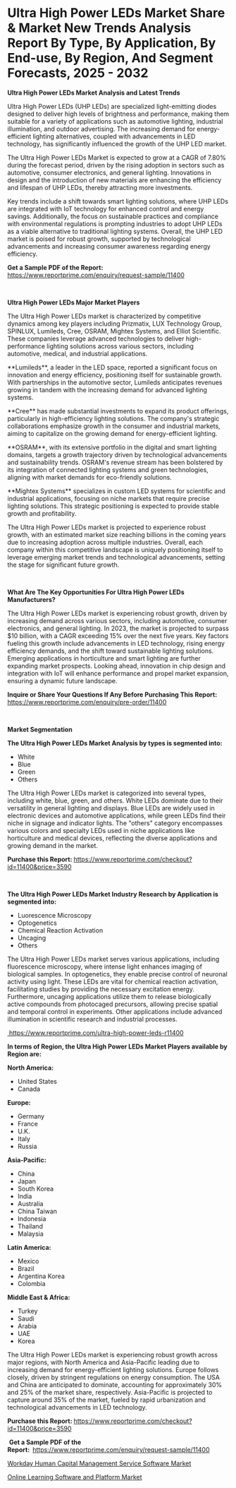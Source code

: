 <p><h1>Ultra High Power LEDs Market Share & Market New Trends Analysis Report By Type, By Application, By End-use, By Region, And Segment Forecasts, 2025 - 2032</h1></p><p><strong>Ultra High Power LEDs Market Analysis and Latest Trends</strong></p>
<p><p>Ultra High Power LEDs (UHP LEDs) are specialized light-emitting diodes designed to deliver high levels of brightness and performance, making them suitable for a variety of applications such as automotive lighting, industrial illumination, and outdoor advertising. The increasing demand for energy-efficient lighting alternatives, coupled with advancements in LED technology, has significantly influenced the growth of the UHP LED market.</p><p>The Ultra High Power LEDs Market is expected to grow at a CAGR of 7.80% during the forecast period, driven by the rising adoption in sectors such as automotive, consumer electronics, and general lighting. Innovations in design and the introduction of new materials are enhancing the efficiency and lifespan of UHP LEDs, thereby attracting more investments.</p><p>Key trends include a shift towards smart lighting solutions, where UHP LEDs are integrated with IoT technology for enhanced control and energy savings. Additionally, the focus on sustainable practices and compliance with environmental regulations is prompting industries to adopt UHP LEDs as a viable alternative to traditional lighting systems. Overall, the UHP LED market is poised for robust growth, supported by technological advancements and increasing consumer awareness regarding energy efficiency.</p></p>
<p><strong>Get a Sample PDF of the Report:&nbsp;</strong> <a href="https://www.reportprime.com/enquiry/request-sample/11400?utm_campaign=2204&utm_medium=2&utm_source=Github&utm_content=ia&utm_term=20032025&utm_id=ultra-high-power-leds">https://www.reportprime.com/enquiry/request-sample/11400</a></p>
<p>&nbsp;</p>
<p><strong>Ultra High Power LEDs Major Market Players</strong></p>
<p><p>The Ultra High Power LEDs market is characterized by competitive dynamics among key players including Prizmatix, LUX Technology Group, SPINLUX, Lumileds, Cree, OSRAM, Mightex Systems, and Elliot Scientific. These companies leverage advanced technologies to deliver high-performance lighting solutions across various sectors, including automotive, medical, and industrial applications.</p><p>**Lumileds**, a leader in the LED space, reported a significant focus on innovation and energy efficiency, positioning itself for sustainable growth. With partnerships in the automotive sector, Lumileds anticipates revenues growing in tandem with the increasing demand for advanced lighting systems.</p><p>**Cree** has made substantial investments to expand its product offerings, particularly in high-efficiency lighting solutions. The company's strategic collaborations emphasize growth in the consumer and industrial markets, aiming to capitalize on the growing demand for energy-efficient lighting.</p><p>**OSRAM**, with its extensive portfolio in the digital and smart lighting domains, targets a growth trajectory driven by technological advancements and sustainability trends. OSRAM's revenue stream has been bolstered by its integration of connected lighting systems and green technologies, aligning with market demands for eco-friendly solutions.</p><p>**Mightex Systems** specializes in custom LED systems for scientific and industrial applications, focusing on niche markets that require precise lighting solutions. This strategic positioning is expected to provide stable growth and profitability.</p><p>The Ultra High Power LEDs market is projected to experience robust growth, with an estimated market size reaching billions in the coming years due to increasing adoption across multiple industries. Overall, each company within this competitive landscape is uniquely positioning itself to leverage emerging market trends and technological advancements, setting the stage for significant future growth.</p></p>
<p>&nbsp;</p>
<p><strong>What Are The Key Opportunities For Ultra High Power LEDs Manufacturers?</strong></p>
<p><p>The Ultra High Power LEDs market is experiencing robust growth, driven by increasing demand across various sectors, including automotive, consumer electronics, and general lighting. In 2023, the market is projected to surpass $10 billion, with a CAGR exceeding 15% over the next five years. Key factors fueling this growth include advancements in LED technology, rising energy efficiency demands, and the shift toward sustainable lighting solutions. Emerging applications in horticulture and smart lighting are further expanding market prospects. Looking ahead, innovation in chip design and integration with IoT will enhance performance and propel market expansion, ensuring a dynamic future landscape.</p></p>
<p><strong>Inquire or Share Your Questions If Any Before Purchasing This Report:</strong> <a href="https://www.reportprime.com/enquiry/pre-order/11400?utm_campaign=2204&utm_medium=2&utm_source=Github&utm_content=ia&utm_term=20032025&utm_id=ultra-high-power-leds">https://www.reportprime.com/enquiry/pre-order/11400</a></p>
<p>&nbsp;</p>
<p><strong>Market Segmentation</strong></p>
<p><strong>The Ultra High Power LEDs Market Analysis by types is segmented into:</strong></p>
<p><ul><li>White</li><li>Blue</li><li>Green</li><li>Others</li></ul></p>
<p><p>The Ultra High Power LEDs market is categorized into several types, including white, blue, green, and others. White LEDs dominate due to their versatility in general lighting and displays. Blue LEDs are widely used in electronic devices and automotive applications, while green LEDs find their niche in signage and indicator lights. The "others" category encompasses various colors and specialty LEDs used in niche applications like horticulture and medical devices, reflecting the diverse applications and growing demand in the market.</p></p>
<p><strong>Purchase this Report:&nbsp;</strong><a href="https://www.reportprime.com/checkout?id=11400&price=3590&utm_campaign=2204&utm_medium=2&utm_source=Github&utm_content=ia&utm_term=20032025&utm_id=ultra-high-power-leds">https://www.reportprime.com/checkout?id=11400&price=3590</a></p>
<p>&nbsp;</p>
<p><strong>The Ultra High Power LEDs Market Industry Research by Application is segmented into:</strong></p>
<p><ul><li>Luorescence Microscopy</li><li>Optogenetics</li><li>Chemical Reaction Activation</li><li>Uncaging</li><li>Others</li></ul></p>
<p><p>The Ultra High Power LEDs market serves various applications, including fluorescence microscopy, where intense light enhances imaging of biological samples. In optogenetics, they enable precise control of neuronal activity using light. These LEDs are vital for chemical reaction activation, facilitating studies by providing the necessary excitation energy. Furthermore, uncaging applications utilize them to release biologically active compounds from photocaged precursors, allowing precise spatial and temporal control in experiments. Other applications include advanced illumination in scientific research and industrial processes.</p></p>
<p><a href="https://www.reportprime.com/ultra-high-power-leds-r11400?utm_campaign=2204&utm_medium=2&utm_source=Github&utm_content=ia&utm_term=20032025&utm_id=ultra-high-power-leds">&nbsp;https://www.reportprime.com/ultra-high-power-leds-r11400</a></p>
<p><strong>In terms of Region, the Ultra High Power LEDs Market Players available by Region are:</strong></p>
<p>
    <p> <strong> North America: </strong>
        <ul>
            <li>United States</li>
            <li>Canada</li>
        </ul>
        </p> 
    <p> <strong> Europe: </strong>
        <ul>
            <li>Germany</li>
            <li>France</li>
            <li>U.K.</li>
            <li>Italy</li>
            <li>Russia</li>
        </ul>
        </p> 
    <p> <strong> Asia-Pacific: </strong>
        <ul>
            <li>China</li>
            <li>Japan</li>
            <li>South Korea</li>
            <li>India</li>
            <li>Australia</li>
            <li>China Taiwan</li>
            <li>Indonesia</li>
            <li>Thailand</li>
            <li>Malaysia</li>
        </ul>
        </p> 
    <p> <strong> Latin America: </strong>
        <ul>
            <li>Mexico</li>
            <li>Brazil</li>
            <li>Argentina Korea</li>
            <li>Colombia</li>
        </ul>
        </p> 
    <p> <strong> Middle East & Africa: </strong>
        <ul>
            <li>Turkey</li>
            <li>Saudi</li>
            <li>Arabia</li>
            <li>UAE</li>
            <li>Korea</li>
        </ul>
    </p>
    </p>
<p><p>The Ultra High Power LEDs market is experiencing robust growth across major regions, with North America and Asia-Pacific leading due to increasing demand for energy-efficient lighting solutions. Europe follows closely, driven by stringent regulations on energy consumption. The USA and China are anticipated to dominate, accounting for approximately 30% and 25% of the market share, respectively. Asia-Pacific is projected to capture around 35% of the market, fueled by rapid urbanization and technological advancements in LED technology.</p></p>
<p><strong>Purchase this Report: </strong><a href="https://www.reportprime.com/checkout?id=11400&price=3590&utm_campaign=2204&utm_medium=2&utm_source=Github&utm_content=ia&utm_term=20032025&utm_id=ultra-high-power-leds">https://www.reportprime.com/checkout?id=11400&price=3590</a></p>
<p>&nbsp;<strong>Get a Sample PDF of the Report:&nbsp;&nbsp;</strong><a href="https://www.reportprime.com/enquiry/request-sample/11400?utm_campaign=2204&utm_medium=2&utm_source=Github&utm_content=ia&utm_term=20032025&utm_id=ultra-high-power-leds">https://www.reportprime.com/enquiry/request-sample/11400</a></p>
<p><strong></strong></p>
<p><p><a href="https://github.com/wakerizaak8g/Market-Research-Report-List-1/blob/main/workday-human-capital-management-service-software-market.md?utm_campaign=2204&utm_medium=2&utm_source=Github&utm_content=ia&utm_term=20032025&utm_id=ultra-high-power-leds">Workday Human Capital Management Service Software Market</a></p><p><a href="https://github.com/kaddahblejc/Market-Research-Report-List-1/blob/main/online-learning-software-and-platform-market.md?utm_campaign=2204&utm_medium=2&utm_source=Github&utm_content=ia&utm_term=20032025&utm_id=ultra-high-power-leds">Online Learning Software and Platform Market</a></p></p>